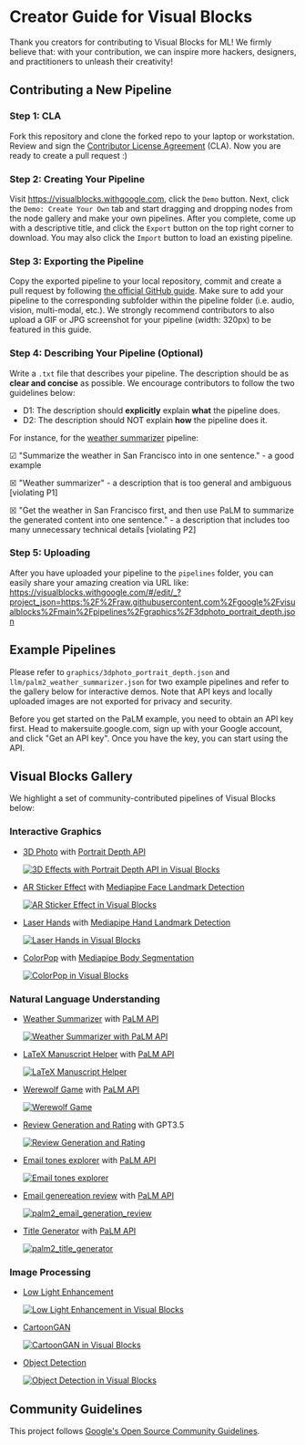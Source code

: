 # Creator Guide for Visual Blocks

Thank you creators for contributing to Visual Blocks for ML! We firmly believe
that: with your contribution, we can inspire more hackers, designers, and
practitioners to unleash their creativity!

## Contributing a New Pipeline

### Step 1: CLA

Fork this repository and clone the forked repo to your laptop or workstation.
Review and sign the
[Contributor License Agreement](https://cla.developers.google.com/about) (CLA).
Now you are ready to create a pull request :)

### Step 2: Creating Your Pipeline

Visit https://visualblocks.withgoogle.com, click the `Demo` button. Next, click
the `Demo: Create Your Own` tab and start dragging and dropping nodes from the
node gallery and make your own pipelines. After you complete, come up with a
descriptive title, and click the `Export` button on the top right corner to
download. You may also click the `Import` button to load an existing pipeline.

### Step 3: Exporting the Pipeline

Copy the exported pipeline to your local repository, commit and create a
pull request by following
[the official GitHub guide](https://docs.github.com/en/pull-requests/collaborating-with-pull-requests/proposing-changes-to-your-work-with-pull-requests/creating-a-pull-request).
Make sure to add your pipeline to the corresponding subfolder within the
pipeline folder (i.e. audio, vision, multi-modal, etc.). We strongly recommend
contributors to also upload a GIF or JPG screenshot for your pipeline (width:
320px) to be featured in this guide.

### Step 4: Describing Your Pipeline (Optional)

Write a `.txt` file that describes your pipeline. The description should be as
**clear and concise** as possible. We encourage contributors to follow the two guidelines below:

* D1: The description should **explicitly** explain **what** the
pipeline does.
* D2: The description should NOT explain **how** the pipeline does
it.

For instance, for the
[weather summarizer](https://visualblocks.withgoogle.com/#/edit/_?project_json=https:%2F%2Fraw.githubusercontent.com%2Fgoogle%2Fvisualblocks%2Fmain%2Fpipelines%2Fllm%2Fpalm2_weather_summarizer.json)
pipeline:

&#9745; "Summarize the weather in San Francisco into in one sentence." - a good example

&#9746; "Weather summarizer" - a description that is too general and ambiguous [violating P1]

&#9746; "Get the weather in San Francisco first, and then use PaLM to summarize
the generated content into one sentence." - a description that includes too many unnecessary technical details [violating P2]

### Step 5: Uploading

After you have uploaded your pipeline to the `pipelines` folder, you can easily
share your amazing creation via URL like:
https://visualblocks.withgoogle.com/#/edit/_?project_json=https:%2F%2Fraw.githubusercontent.com%2Fgoogle%2Fvisualblocks%2Fmain%2Fpipelines%2Fgraphics%2F3dphoto_portrait_depth.json

## Example Pipelines

Please refer to `graphics/3dphoto_portrait_depth.json` and
`llm/palm2_weather_summarizer.json` for two example pipelines and refer to the gallery below for interactive demos. Note that API keys
and locally uploaded images are not exported for privacy and security.

Before you get started on the PaLM example, you need to obtain an API key first.
Head to makersuite.google.com, sign up with your Google account, and click "Get
an API key". Once you have the key, you can start using the API.

## Visual Blocks Gallery

We highlight a set of community-contributed pipelines of Visual Blocks below:

### Interactive Graphics

*   [3D Photo](https://visualblocks.withgoogle.com/#/edit/_?project_json=https:%2F%2Fraw.githubusercontent.com%2Fgoogle%2Fvisualblocks%2Fmain%2Fpipelines%2Fgraphics%2F3dphoto_portrait_depth.json)
    with
    [Portrait Depth API](https://blog.tensorflow.org/2022/05/portrait-depth-api-turning-single-image.html?linkId=8063793)

    [![3D Effects with Portrait Depth API in Visual Blocks](graphics/3dphoto_portrait_depth.gif)](https://visualblocks.withgoogle.com/#/edit/_?project_json=https:%2F%2Fraw.githubusercontent.com%2Fgoogle%2Fvisualblocks%2Fmain%2Fpipelines%2Fgraphics%2F3dphoto_portrait_depth.json)

*   [AR Sticker Effect](https://visualblocks.withgoogle.com/#/edit/_?project_json=https:%2F%2Fraw.githubusercontent.com%2Fgoogle%2Fvisualblocks%2Fmain%2Fpipelines%2Fwebcam%2Far_sticker_effect.json)
    with
    [Mediapipe Face Landmark Detection](https://developers.google.com/mediapipe/solutions/vision/face_landmarker)

    [![AR Sticker Effect in Visual Blocks](webcam/ar_sticker_effect.gif)](https://visualblocks.withgoogle.com/#/edit/_?project_json=https:%2F%2Fraw.githubusercontent.com%2Fgoogle%2Fvisualblocks%2Fmain%2Fpipelines%2Fwebcam%2Far_sticker_effect.json)

*   [Laser Hands](https://visualblocks.withgoogle.com/#/edit/_?project_json=https:%2F%2Fraw.githubusercontent.com%2Fgoogle%2Fvisualblocks%2Fmain%2Fpipelines%2Fwebcam%2Flaser_hands_rough.json)
    with
    [Mediapipe Hand Landmark Detection](https://developers.google.com/mediapipe/solutions/vision/hand_landmarker)

    [![Laser Hands in Visual Blocks](webcam/laser_hands_rough.jpg)](https://visualblocks.withgoogle.com/#/edit/_?project_json=https:%2F%2Fraw.githubusercontent.com%2Fgoogle%2Fvisualblocks%2Fmain%2Fpipelines%2Fwebcam%2Flaser_hands_rough.json)

*   [ColorPop](https://visualblocks.withgoogle.com/#/edit/_?project_json=https:%2F%2Fraw.githubusercontent.com%2Fgoogle%2Fvisualblocks%2Fmain%2Fpipelines%2Fgraphics%2Fcolorpop.json) with
    [Mediapipe Body Segmentation](https://blog.tensorflow.org/2022/01/body-segmentation.html)

    [![ColorPop in Visual Blocks](graphics/colorpop.jpg)](https://visualblocks.withgoogle.com/#/edit/_?project_json=https:%2F%2Fraw.githubusercontent.com%2Fgoogle%2Fvisualblocks%2Fmain%2Fpipelines%2Fgraphics%2Fcolorpop.json)

### Natural Language Understanding

*   [Weather Summarizer](https://visualblocks.withgoogle.com/#/edit/_?project_json=https:%2F%2Fraw.githubusercontent.com%2Fgoogle%2Fvisualblocks%2Fmain%2Fpipelines%2Fllm%2Fpalm2_weather_summarizer.json)
    with [PaLM API](https://developers.generativeai.google)

    [![Weather Summarizer with PaLM API](llm/palm2_weather_summarizer.jpg)](https://visualblocks.withgoogle.com/#/edit/_?project_json=https:%2F%2Fraw.githubusercontent.com%2Fgoogle%2Fvisualblocks%2Fmain%2Fpipelines%2Fllm%2Fpalm2_weather_summarizer.json)

*   [LaTeX Manuscript Helper](https://visualblocks.withgoogle.com/#/edit/_?project_json=https:%2F%2Fraw.githubusercontent.com%2Fgoogle%2Fvisualblocks%2Fmain%2Fpipelines%2Fllm%2Fpalm2_manuscript_helper.json)
    with [PaLM API](https://developers.generativeai.google)

    [![LaTeX Manuscript Helper](llm/palm2_manuscript_helper.jpg)](https://visualblocks.withgoogle.com/#/edit/_?project_json=https:%2F%2Fraw.githubusercontent.com%2Fgoogle%2Fvisualblocks%2Fmain%2Fpipelines%2Fllm%2Fpalm2_manuscript_helper.json)

*   [Werewolf Game](https://visualblocks.withgoogle.com/#/edit/_?project_json=https:%2F%2Fraw.githubusercontent.com%2Fgoogle%2Fvisualblocks%2Fmain%2Fpipelines%2Fllm%2Fpalm2_werewolf.json)
    with [PaLM API](https://developers.generativeai.google)

    [![Werewolf Game](llm/palm2_werewolf.jpg)](https://visualblocks.withgoogle.com/#/edit/_?project_json=https:%2F%2Fraw.githubusercontent.com%2Fgoogle%2Fvisualblocks%2Fmain%2Fpipelines%2Fllm%2Fpalm2_werewolf.json)

*   [Review Generation and Rating](https://visualblocks.withgoogle.com/#/edit/_?project_json=https:%2F%2Fraw.githubusercontent.com%2Fgoogle%2Fvisualblocks%2Fmain%2Fpipelines%2Fllm%2Freview_generation_and_rating.json)
    with GPT3.5

    [![Review Generation and Rating](llm/review_generation_and_rating.jpg)](https://visualblocks.withgoogle.com/#/edit/_?project_json=https:%2F%2Fraw.githubusercontent.com%2Fgoogle%2Fvisualblocks%2Fmain%2Fpipelines%2Fllm%2Freview_generation_and_rating.json)

*   [Email tones explorer](https://visualblocks.withgoogle.com/#/edit/_?project_json=https:%2F%2Fraw.githubusercontent.com%2Fgoogle%2Fvisualblocks%2Fmain%2Fpipelines%2Fllm%2Fpalm2_email_tones_explorer.json)
    with [PaLM API](https://developers.generativeai.google)

    [![Email tones explorer](llm/palm2_email_tones_explorer.jpg)](https://visualblocks.withgoogle.com/#/edit/_?project_json=https:%2F%2Fraw.githubusercontent.com%2Fgoogle%2Fvisualblocks%2Fmain%2Fpipelines%2Fllm%2Fpalm2_email_tones_explorer.json)

*   [Email genereation review](https://visualblocks.withgoogle.com/#/edit/_?project_json=https:%2F%2Fraw.githubusercontent.com%2Fgoogle%2Fvisualblocks%2Fmain%2Fpipelines%2Fllm%2Fpalm2_email_generation_review.json)
    with [PaLM API](https://developers.generativeai.google)

    [![palm2_email_generation_review](llm/palm2_email_generation_review.jpg)](https://visualblocks.withgoogle.com/#/edit/_?project_json=https:%2F%2Fraw.githubusercontent.com%2Fgoogle%2Fvisualblocks%2Fmain%2Fpipelines%2Fllm%2Fpalm2_email_generation_review.json)

*   [Title Generator](https://visualblocks.withgoogle.com/#/edit/_?project_json=https:%2F%2Fraw.githubusercontent.com%2Fgoogle%2Fvisualblocks%2Fmain%2Fpipelines%2Fllm%2Fpalm2_title_generator.json)
    with [PaLM API](https://developers.generativeai.google)

    [![palm2_title_generator](llm/palm2_title_generator.jpg)](https://visualblocks.withgoogle.com/#/edit/_?project_json=https:%2F%2Fraw.githubusercontent.com%2Fgoogle%2Fvisualblocks%2Fmain%2Fpipelines%2Fllm%2Fpalm2_title_generator.json)

### Image Processing

*   [Low Light Enhancement](https://visualblocks.withgoogle.com/#/edit/_?project_json=https:%2F%2Fraw.githubusercontent.com%2Fgoogle%2Fvisualblocks%2Fmain%2Fpipelines%2Fvision%2Flow_light_enhancement.json)

    [![Low Light Enhancement in Visual Blocks](vision/low_light_enhancement.jpg)](https://visualblocks.withgoogle.com/#/edit/_?project_json=https:%2F%2Fraw.githubusercontent.com%2Fgoogle%2Fvisualblocks%2Fmain%2Fpipelines%2Fvision%2Flow_light_enhancement.json)

*   [CartoonGAN](https://visualblocks.withgoogle.com/#/edit/_?project_json=https:%2F%2Fraw.githubusercontent.com%2Fgoogle%2Fvisualblocks%2Fmain%2Fpipelines%2Fgraphics%2Fcartoongan.json)

    [![CartoonGAN in Visual Blocks](graphics/cartoongan.jpg)](https://visualblocks.withgoogle.com/#/edit/_?project_json=https:%2F%2Fraw.githubusercontent.com%2Fgoogle%2Fvisualblocks%2Fmain%2Fpipelines%2Fgraphics%2Fcartoongan.json)

*   [Object Detection](https://visualblocks.withgoogle.com/#/edit/_?project_json=https:%2F%2Fraw.githubusercontent.com%2Fgoogle%2Fvisualblocks%2Fmain%2Fpipelines%2Fvision%2Fobject_detection.json)

    [![Object Detection in Visual Blocks](vision/object_detection.jpg)](https://visualblocks.withgoogle.com/#/edit/_?project_json=https:%2F%2Fraw.githubusercontent.com%2Fgoogle%2Fvisualblocks%2Fmain%2Fpipelines%2Fvision%2Fobject_detection.json)

## Community Guidelines

This project follows
[Google's Open Source Community Guidelines](https://opensource.google/conduct/).
